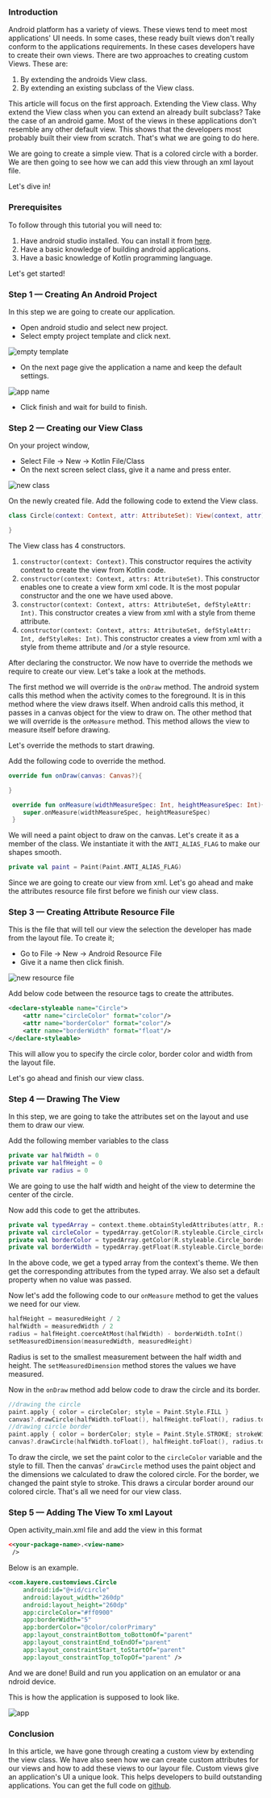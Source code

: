 ### Introduction
Android platform has a variety of views. These views tend to meet most applications' UI needs. In some cases, these ready built views don't really conform to the applications requirements. In these cases developers have to create their own views. There are two approaches to creating custom Views. These are:
1. By extending the androids View class.
2. By extending an existing subclass of the View class.

This article will focus on the first approach. Extending the View class. Why extend the View class when you can extend an already built subclass? Take the case of an android game. Most of the views in these applications don't resemble any other default view. This shows that the developers most probably built their view from scratch. That's what we are going to do here.

We are going to create a simple view. That is a colored circle with a border. We are then going to see how we can add this view through an xml layout file.

Let's dive in!

### Prerequisites
To follow through this tutorial you will need to:
1. Have android studio installed. You can install it from [here](https://developer.android.com/studio).
2. Have a basic knowledge of building android applications.
3. Have a basic knowledge of Kotlin programming language.

Let's get started!

### Step 1 — Creating An Android Project
In this step we are going to create our application.
- Open android studio and select new project. 
- Select empty project template and click next.

![empty template](/engineering-education/android-custom-views/empty-template)

- On the next page give the application a name and keep the default settings.

![app name](/engineering-education/android-custom-views/app-name)

- Click finish and wait for build to finish.

### Step 2 — Creating our View Class
On your project window, 
- Select File -> New -> Kotlin File/Class
- On the next screen select class, give it a name and press enter.

![new class](/engineering-education/android-custom-views/new-class)

On the newly created file. Add the following code to extend the View class.
```Kotlin
class Circle(context: Context, attr: AttributeSet): View(context, attr){

}
```

The View class has 4 constructors.
1. `constructor(context: Context)`. This constructor requires the activity context to create the view from Kotlin code.
2. `constructor(context: Context, attrs: AttributeSet)`. This constructor enables one to create a view form xml code. It is the most popular constructor and the one we have used above.
3. `constructor(context: Context, attrs: AttributeSet, defStyleAttr: Int)`. This constructor creates a view from xml with a style from theme attribute.
4. `constructor(context: Context, attrs: AttributeSet, defStyleAttr: Int, defStyleRes: Int)`. This constructor creates a view from xml with a style from theme attribute and /or a style resource.

After declaring the constructor. We now have to override the methods we require to create our view. Let's take a look at the methods.

The first method we will override is the `onDraw` method. The android system calls this method when the activity comes to the foreground. It is in this method where the view draws itself. When android calls this method, it passes in a canvas object for the view to draw on. The other method that we will override is the `onMeasure` method. This method allows the view to measure itself before drawing.

Let's override the methods to start drawing.

Add the following code to override the method.
```Kotlin
override fun onDraw(canvas: Canvas?){

}

 override fun onMeasure(widthMeasureSpec: Int, heightMeasureSpec: Int){
    super.onMeasure(widthMeasureSpec, heightMeasureSpec)
 }
```
We will need a paint object to draw on the canvas. Let's create it as a member of the class. We instantiate it with the `ANTI_ALIAS_FLAG` to make our shapes smooth.
```Kotlin
private val paint = Paint(Paint.ANTI_ALIAS_FLAG)
```
Since we are going to create our view from xml. Let's go ahead and make the attributes resource file first before we finish our view class.

### Step 3 — Creating Attribute Resource File
This is the file that will tell our view the selection the developer has made from the layout file. To create it;

- Go to File -> New -> Android Resource File
- Give it a name then click finish.

![new resource file](/engineering-education/android-custom-views/new-resource-file)

Add below code between the resource tags to create the attributes.
```xml
<declare-styleable name="Circle">
    <attr name="circleColor" format="color"/>
    <attr name="borderColor" format="color"/>
    <attr name="borderWidth" format="float"/>
</declare-styleable>
```
This will allow you to specify the circle color, border color and width from the layout file.

Let's go ahead and finish our view class.

### Step 4 — Drawing The View
In this step, we are going to take the attributes set on the layout and use them to draw our view.

Add the following member variables to the class
```Kotlin
private var halfWidth = 0
private var halfHeight = 0
private var radius = 0
``` 
We are going to use the half width and height of the view to determine the center of the circle.

Now add this code to get the attributes.
```Kotlin
private val typedArray = context.theme.obtainStyledAttributes(attr, R.styleable.Circle, 0, 0)
private val circleColor = typedArray.getColor(R.styleable.Circle_circleColor, Color.YELLOW)
private val borderColor = typedArray.getColor(R.styleable.Circle_borderColor, Color.BLACK)
private val borderWidth = typedArray.getFloat(R.styleable.Circle_borderWidth, 2F)
```
In the above code, we get a typed array from the context's theme. We then get the corresponding attributes from the typed array. We also set a default property when no value was passed.

Now let's add the following code to our `onMeasure` method to get the values we need for our view.
```Kotlin
halfHeight = measuredHeight / 2
halfWidth = measuredWidth / 2
radius = halfHeight.coerceAtMost(halfWidth) - borderWidth.toInt()
setMeasuredDimension(measuredWidth, measuredHeight)
```
Radius is set to the smallest measurement between the half width and height. The `setMeasuredDimension` method stores the values we have measured.

Now in the `onDraw` method add below code to draw the circle and its border.
```Kotlin
//drawing the circle
paint.apply { color = circleColor; style = Paint.Style.FILL }
canvas?.drawCircle(halfWidth.toFloat(), halfHeight.toFloat(), radius.toFloat(), paint)
//drawing circle border
paint.apply { color = borderColor; style = Paint.Style.STROKE; strokeWidth = borderWidth}
canvas?.drawCircle(halfWidth.toFloat(), halfHeight.toFloat(), radius.toFloat(), paint)
```
To draw the circle, we set the paint color to the `circleColor` variable and the style to fill. Then the canvas' `drawCircle` method uses the paint object and the dimensions we calculated to draw the colored circle. For the border, we changed the paint style to stroke. This draws a circular border around our colored circle. That's all we need for our view class.

### Step 5 — Adding The View To xml Layout
Open activity_main.xml file and add the view in this format
```xml
<<your-package-name>.<view-name>
 />
```
Below is an example.
```xml
<com.kayere.customviews.Circle
    android:id="@+id/circle"
    android:layout_width="260dp"
    android:layout_height="260dp"
    app:circleColor="#ff0900"
    app:borderWidth="5"
    app:borderColor="@color/colorPrimary"
    app:layout_constraintBottom_toBottomOf="parent"
    app:layout_constraintEnd_toEndOf="parent"
    app:layout_constraintStart_toStartOf="parent"
    app:layout_constraintTop_toTopOf="parent" />
```
And we are done! Build and run you application on an emulator or ana ndroid device.

This is how the application is supposed to look like.

![app](/engineering-education/android-custom-views/app)

### Conclusion
In this article, we have gone through creating a custom view by extending the view class. We have also seen how we can create custom attributes for our views and how to add these views to our layour file. Custom views give an application's UI a unique look. This helps developers to build outstanding applications. You can get the full code on [github]().